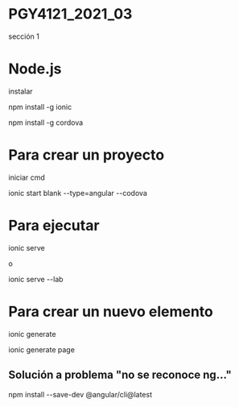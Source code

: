 # PGY4121_2021_03

sección 1

# Node.js

instalar

npm install -g ionic

npm install -g cordova


# Para crear un proyecto
iniciar cmd

ionic start blank --type=angular --codova

# Para ejecutar
ionic serve

o

ionic serve --lab


# Para crear un nuevo elemento
ionic generate 

ionic generate page



## Solución a problema "no se reconoce ng..."
npm install --save-dev @angular/cli@latest
